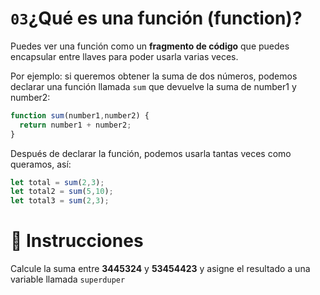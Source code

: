 # `03`¿Qué es una función (function)?

Puedes ver una función como un **fragmento de código** que puedes encapsular entre llaves para poder usarla varias veces.

Por ejemplo: si queremos obtener la suma de dos números, podemos declarar una función llamada `sum` que devuelve la suma de number1 y number2:

```js
function sum(number1,number2) {
  return number1 + number2;
}
```

Después de declarar la función, podemos usarla tantas veces como queramos, así:

```js
let total = sum(2,3);
let total2 = sum(5,10);
let total3 = sum(2,3);
```

# 📝 Instrucciones

Calcule la suma entre **3445324** y **53454423** y asigne el resultado a una variable llamada `superduper`
